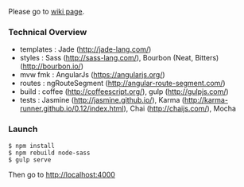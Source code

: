 Please go to [wiki page](https://github.com/xebia-france/xwhois/wiki).


### Technical Overview ###

- templates : Jade (http://jade-lang.com/)
- styles : Sass (http://sass-lang.com/), Bourbon (Neat, Bitters) (http://bourbon.io/)
- mvw fmk : AngularJs (https://angularjs.org/)
- routes : ngRouteSegment (http://angular-route-segment.com/)
- build : coffee (http://coffeescript.org/), gulp (http://gulpjs.com/)
- tests : Jasmine (http://jasmine.github.io/), Karma (http://karma-runner.github.io/0.12/index.html), Chai (http://chaijs.com/), Mocha


### Launch ###

```
$ npm install
$ npm rebuild node-sass
$ gulp serve
```

Then go to [http://localhost:4000](http://localhost:4000)
